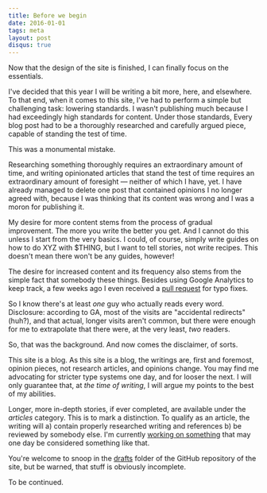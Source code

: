 ```yaml
---
title: Before we begin
date: 2016-01-01
tags: meta
layout: post
disqus: true
---
```


Now that the design of the site is finished, I can finally focus on the essentials.

I've decided that this year I will be writing a bit more, here, and
elsewhere. To that end, when it comes to this site, I've had to perform a simple
but challenging task: lowering standards. I wasn't publishing much because I had exceedingly high standards for content. Under
those standards, Every blog post had to be a thoroughly researched and carefully
argued piece, capable of standing the test of time.

This was a monumental mistake.

Researching something thoroughly requires an extraordinary amount of time, and
writing opinionated articles that stand the test of time requires an
extraordinary amount of foresight &mdash; neither of which I have, yet. I have already managed to delete one post that contained opinions I no longer
agreed with, because I was thinking that its content was wrong and I was a
moron for publishing it.

My desire for more content stems from the process of gradual improvement. The
more you write the better you get. And I cannot do this unless I start from the
very basics. I could, of course, simply write guides on how to do XYZ with $THING, but I want
to tell stories, not write recipes. This doesn't mean there won't be any guides,
however!

The desire for increased content and its frequency also stems from the simple
fact that somebody these things. Besides using Google Analytics to keep track, a
few weeks ago I even received a
[pull request](https://github.com/ane/ane.github.io/pull/1) for typo fixes.


So I know there's at least *one* guy who actually reads every word. Disclosure:
according to GA, most of the visits are "accidental redirects" (huh?), and that
actual, longer visits aren't common, but there were enough for me to extrapolate
that there were, at the very least, *two* readers.

So, that was the background. And now comes the disclaimer, of sorts.

This site is a blog. As this site is a blog, the writings are, first and
foremost, opinion pieces, not research articles, and opinions change. You may
find me advocating for stricter type systems one day, and for looser the
next. I will only guarantee that, at *the time of writing*, I will argue my
points to the best of my abilities.

Longer, more in-depth stories, if ever completed, are available under the
*articles* category. This is to mark a distinction. To qualify as an article,
the writing will a) contain properly researched writing and references b) be
reviewed by somebody else. I'm currently
[working on something](https://ane.iki.fi/ebi) that may one day be considered
something like that.

You're welcome to snoop in the
[drafts](https://github.com/ane/ane.github.io/tree/master/_drafts) folder of the
GitHub repository of the site, but be warned, that stuff is obviously incomplete.

To be continued.
